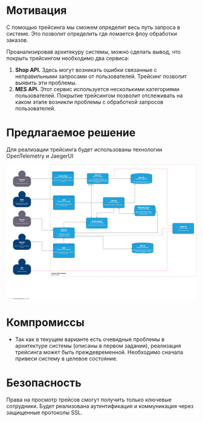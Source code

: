 # Мотивация

С помощью трейсинга мы сможем определит весь путь запроса в системе. Это позволит определить где ломается флоу обработки заказов. 

Проанализировав архитекуру системы, можно сделать вывод, что покрыть трейсингом необходимо два сервиса:

1) **Shop API.** Здесь могут возникать ошибки связанные с неправильными запросами от пользователей. Трейсинг позволит выявить эти проблемы.
2) **MES API.** Этот сервис используется несколькими категориями пользователей. Покрытие трейсингом позволит отслеживать на каком этапе возникли проблемы с обработкой запросов пользователей.

# Предлагаемое решение
Для реализации трейсинга будет использованы технологии OpenTelemetry и JaegerUI

![C4](/Exc3/jewerly_c4_model.png)

# Компромиссы

- Так как в текущем варианте есть очевидные проблемы в архитектуре системы (описаны в первом задании), реализация трейсинга может быть преждевременной. Необходимо сначала привеси систему в целевое состояние.

# Безопасность

Права на просмотр трейсов смогут получить только ключевые сотрудники. Будет реализована аутентификация и коммуникация через защищенные протоколы SSL.